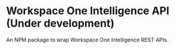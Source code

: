 # Workspace One Intelligence API (Under development)
An NPM package to wrap Workspace One Intelligence REST APIs.
